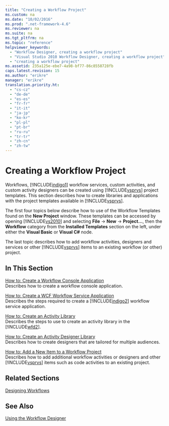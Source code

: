 ```yaml
---
title: "Creating a Workflow Project"
ms.custom: na
ms.date: "10/02/2016"
ms.prod: ".net-framework-4.6"
ms.reviewer: na
ms.suite: na
ms.tgt_pltfrm: na
ms.topic: "reference"
helpviewer_keywords: 
  - "Workflow Designer, creating a workflow project"
  - "Visual Studio 2010 Workflow Designer, creating a workflow project"
  - "creating a workflow project"
ms.assetid: 235a125e-ebe7-4a98-bf77-86c8558728fb
caps.latest.revision: 15
ms.author: "erikre"
manager: "erikre"
translation.priority.ht: 
  - "cs-cz"
  - "de-de"
  - "es-es"
  - "fr-fr"
  - "it-it"
  - "ja-jp"
  - "ko-kr"
  - "pl-pl"
  - "pt-br"
  - "ru-ru"
  - "tr-tr"
  - "zh-cn"
  - "zh-tw"
---
```

# Creating a Workflow Project
Workflows, [!INCLUDE[indigo1](../WF_Design/includes/indigo1_md.md)] workflow services, custom activities, and custom activity designers can be created using [!INCLUDE[vsprvs](../dv_TeamTestALM/includes/vsprvs_md.md)] project templates. This section describes how to create libraries and applications with the project templates available in [!INCLUDE[vsprvs](../dv_TeamTestALM/includes/vsprvs_md.md)].  
  
 The first four topics below describe how to use of the Workflow Templates found on the **New Project** window. These templates can be accessed by opening [!INCLUDE[vs2010](../dv_TeamTestALM/includes/vs2010_md.md)] and selecting **File** -> **New** -> **Project…**, then the **Workflow** category from the **Installed Templates** section on the left, under either the **Visual Basic** or **Visual C#** node.  
  
 The last topic describes how to add workflow activities, designers and services or other [!INCLUDE[vsprvs](../dv_TeamTestALM/includes/vsprvs_md.md)] items to an existing workflow (or other) project.  
  
## In This Section  
 [How to: Create a Workflow Console Application](../WF_Design/how-to--create-a-workflow-console-application.md)  
 Describes how to create a workflow console application.  
  
 [How to: Create a WCF Workflow Service Application](../WF_Design/how-to--create-a-wcf-workflow-service-application.md)  
 Describes the steps required to create a [!INCLUDE[indigo2](../WF_Design/includes/indigo2_md.md)] workflow service application.  
  
 [How to: Create an Activity Library](../WF_Design/how-to--create-an-activity-library.md)  
 Describes the steps to use to create an activity library in the [!INCLUDE[wfd2](../WF_Design/includes/wfd2_md.md)].  
  
 [How to: Create an Activity Designer Library](../WF_Design/how-to--create-an-activity-designer-library.md)  
 Describes how to create designers that are tailored for multiple audiences.  
  
 [How to: Add a New Item to a Workflow Project](../WF_Design/how-to--add-a-new-item-to-a-workflow-project.md)  
 Describes how to add additional workflow activities or designers and other [!INCLUDE[vsprvs](../dv_TeamTestALM/includes/vsprvs_md.md)] items such as code activities to an existing project.  
  
## Related Sections  
 [Designing Workflows](../Topic/Designing%20Workflows.md)  
  
## See Also  
 [Using the Workflow Designer](../WF_Design/using-the-workflow-designer.md)